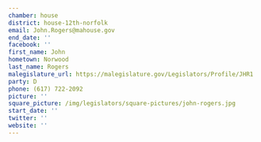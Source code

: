 ```yaml
---
chamber: house
district: house-12th-norfolk
email: John.Rogers@mahouse.gov
end_date: ''
facebook: ''
first_name: John
hometown: Norwood
last_name: Rogers
malegislature_url: https://malegislature.gov/Legislators/Profile/JHR1
party: D
phone: (617) 722-2092
picture: ''
square_picture: /img/legislators/square-pictures/john-rogers.jpg
start_date: ''
twitter: ''
website: ''
---
```

